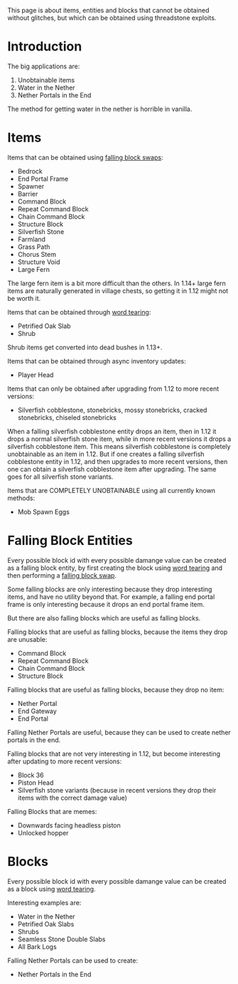 This page is about items, entities and blocks that cannot be obtained without glitches, but which can be obtained using threadstone exploits.

# Introduction

The big applications are:
1. Unobtainable items
2. Water in the Nether
3. Nether Portals in the End

The method for getting water in the nether is horrible in vanilla.


# Items

Items that can be obtained using [falling block swaps](falling-block/falling-block-swaps.md):
- Bedrock
- End Portal Frame
- Spawner
- Barrier
- Command Block
- Repeat Command Block
- Chain Command Block
- Structure Block
- Silverfish Stone
- Farmland
- Grass Path
- Chorus Stem
- Structure Void
- Large Fern

The large fern item is a bit more difficult than the others. In 1.14+ large fern items are naturally generated in village chests, so getting it in 1.12 might not be worth it.

Items that can be obtained through [word tearing](word-tearing.md):
- Petrified Oak Slab
- Shrub

Shrub items get converted into dead bushes in 1.13+.

Items that can be obtained through async inventory updates:
- Player Head

Items that can only be obtained after upgrading from 1.12 to more recent versions:
- Silverfish cobblestone, stonebricks, mossy stonebricks, cracked stonebricks, chiseled stonebricks

When a falling silverfish cobblestone entity drops an item, then in 1.12 it drops a normal silverfish stone item,
while in more recent versions it drops a silverfish cobblestone item.
This means silverfish cobblestone is completely unobtainable as an item in 1.12.
But if one creates a falling silverfish cobblestone entity in 1.12, and then upgrades to more recent versions,
then one can obtain a silverfish cobblestone item after upgrading.
The same goes for all silverfish stone variants.

Items that are COMPLETELY UNOBTAINABLE using all currently known methods:
- Mob Spawn Eggs

# Falling Block Entities
Every possible block id with every possible damange value can be created as a falling block entity, by first creating the block using [word tearing](word-tearing.md) and then performing a [falling block swap](falling-block/falling-block-swaps.md).

Some falling blocks are only interesting because they drop interesting items, and have no utility beyond that. For example, a falling end portal frame is only interesting because it drops an end portal frame item.

But there are also falling blocks which are useful as falling blocks.

Falling blocks that are useful as falling blocks, because the items they drop are unusable:
- Command Block
- Repeat Command Block
- Chain Command Block
- Structure Block

Falling blocks that are useful as falling blocks, because they drop no item:
- Nether Portal
- End Gateway
- End Portal

Falling Nether Portals are useful, because they can be used to create nether portals in the end.

Falling blocks that are not very interesting in 1.12, but become interesting after updating to more recent versions:
- Block 36
- Piston Head
- Silverfish stone variants (because in recent versions they drop their items with the correct damage value)

Falling Blocks that are memes:
- Downwards facing headless piston
- Unlocked hopper

# Blocks
Every possible block id with every possible damange value can be created as a block using [word tearing](word-tearing.md).

Interesting examples are:
- Water in the Nether
- Petrified Oak Slabs
- Shrubs
- Seamless Stone Double Slabs
- All Bark Logs

Falling Nether Portals can be used to create:
- Nether Portals in the End


